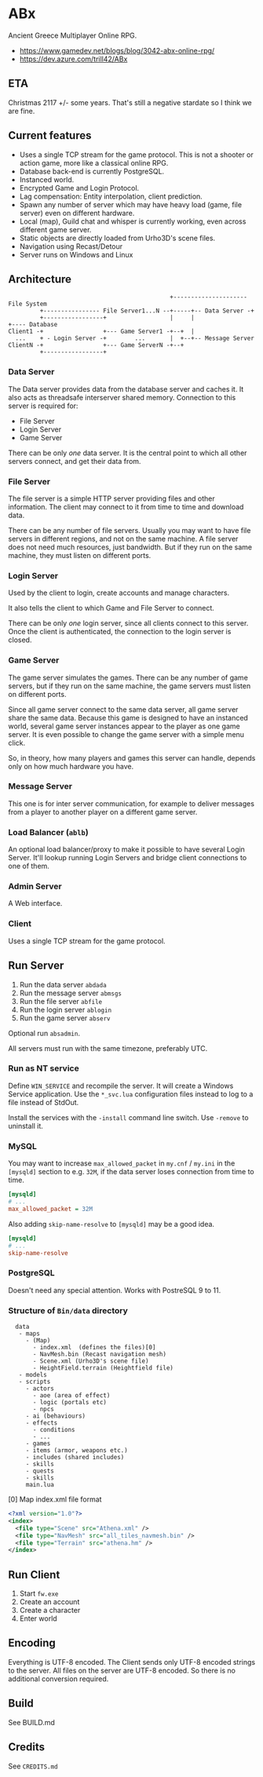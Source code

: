 # ABx

Ancient Greece Multiplayer Online RPG.

* https://www.gamedev.net/blogs/blog/3042-abx-online-rpg/
* https://dev.azure.com/trill42/ABx

## ETA

Christmas 2117 +/- some years. That's still a negative stardate so I think we are fine.

## Current features

* Uses a single TCP stream for the game protocol. This is not a shooter or action game, more like a classical online RPG.
* Database back-end is currently PostgreSQL.
* Instanced world.
* Encrypted Game and Login Protocol.
* Lag compensation: Entity interpolation, client prediction.
* Spawn any number of server which may have heavy load (game, file server) even on different hardware.
* Local (map), Guild chat and whisper is currently working, even across different game server.
* Static objects are directly loaded from Urho3D's scene files.
* Navigation using Recast/Detour
* Server runs on Windows and Linux

## Architecture

~~~plain
                                              +--------------------- File System
         +---------------- File Server1...N --+-----+-- Data Server -+
         +-----------------+                  |     |                +---- Database
Client1 -+                 +--- Game Server1 -+--+  |
  ...    + - Login Server -+        ...       |  +--+-- Message Server
ClientN -+                 +--- Game ServerN -+--+
         +-----------------+
~~~

### Data Server

The Data server provides data from the database server and caches it. It also
acts as threadsafe interserver shared memory. Connection to this server is 
required for:

* File Server
* Login Server
* Game Server

There can be only *one* data server. It is the central point to which all other
servers connect, and get their data from.

### File Server

The file server is a simple HTTP server providing files and other information.
The client may connect to it from time to time and download data.

There can be any number of file servers. Usually you may want to have file servers
in different regions, and not on the same machine. A file server does not need
much resources, just bandwidth. But if they run on the same machine, they must
listen on different ports.

### Login Server

Used by the client to login, create accounts and manage characters.

It also tells the client to which Game and File Server to connect.

There can be only *one* login server, since all clients connect to this server.
Once the client is authenticated, the connection to the login server is closed.

### Game Server

The game server simulates the games. There can be any number of game servers, but
if they run on the same machine, the game servers must listen on different ports.

Since all game server connect to the same data server, all game server share the
same data. Because this game is designed to have an instanced world, several game
server instances appear to the player as one game server. It is even possible to
change the game server with a simple menu click.

So, in theory, how many players and games this server can handle, depends only 
on how much hardware you have.

### Message Server

This one is for inter server communication, for example to deliver messages from
a player to another player on a different game server.

### Load Balancer (`ablb`)

An optional load balancer/proxy to make it possible to have several Login Server.
It'll lookup running Login Servers and bridge client connections to one of them.

### Admin Server

A Web interface.

### Client

Uses a single TCP stream for the game protocol.

## Run Server

1. Run the data server `abdada`
2. Run the message server `abmsgs`
3. Run the file server `abfile`
4. Run the login server `ablogin`
5. Run the game server `abserv`

Optional run `absadmin`.

All servers must run with the same timezone, preferably UTC.

### Run as NT service

Define `WIN_SERVICE` and recompile the server. It will create a Windows Service
application. Use the `*_svc.lua` configuration files instead to log to a file instead of
StdOut.

Install the services with the `-install` command line switch. Use `-remove` to
uninstall it.

### MySQL

You may want to increase `max_allowed_packet` in `my.cnf` / `my.ini`  in the `[mysqld]`
section to e.g. `32M`, if the data server loses connection from time to time.

~~~ini
[mysqld]
# ...
max_allowed_packet = 32M
~~~

Also adding `skip-name-resolve` to `[mysqld]` may be a good idea.

~~~ini
[mysqld]
# ...
skip-name-resolve
~~~

### PostgreSQL

Doesn't need any special attention. Works with PostreSQL 9 to 11.

### Structure of `Bin/data` directory

~~~plain
  data
   - maps
     - (Map)
       - index.xml  (defines the files)[0]
       - NavMesh.bin (Recast navigation mesh)
       - Scene.xml (Urho3D's scene file)
       - HeightField.terrain (Heightfield file)
   - models
   - scripts
     - actors
       - aoe (area of effect)
       - logic (portals etc)
       - npcs
     - ai (behaviours)
     - effects
       - conditions
       - ...
     - games
     - items (armor, weapons etc.)
     - includes (shared includes)
     - skills
     - quests
     - skills
     main.lua
~~~

[0] Map index.xml file format

~~~xml
<?xml version="1.0"?>
<index>
  <file type="Scene" src="Athena.xml" />
  <file type="NavMesh" src="all_tiles_navmesh.bin" />
  <file type="Terrain" src="athena.hm" />
</index>
~~~

## Run Client

1. Start `fw.exe`
2. Create an account
3. Create a character
4. Enter world

## Encoding

Everything is UTF-8 encoded. The Client sends only UTF-8 encoded strings to the
server. All files on the server are UTF-8 encoded. So there is no additional 
conversion required.

## Build

See BUILD.md

## Credits

See `CREDITS.md`

